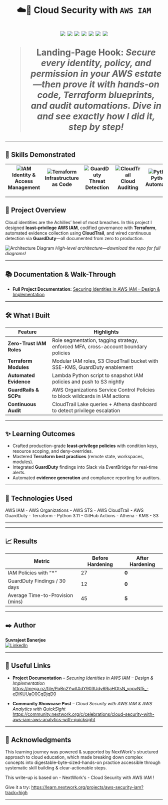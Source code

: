 <!-- ======================================================================= -->
<!--                          CLOUD SECURITY WITH AWS IAM                    -->
<!-- ======================================================================= -->

<h1 align="center">☁️🔐 Cloud Security with <code>AWS IAM</code></1>

<p align="center">
  <img src="https://img.shields.io/badge/AWS-Cloud-orange?logo=amazonaws&logoColor=white" />
  <img src="https://img.shields.io/badge/IAM-Security-blue?logo=awslambda&logoColor=white" />
  <img src="https://img.shields.io/badge/Terraform-IaC-purple?logo=terraform&logoColor=white" />
  <img src="https://img.shields.io/badge/CloudTrail-Audit-green?logo=amazonaws&logoColor=white" />
  <img src="https://img.shields.io/badge/GuardDuty-Threat%20Detection-red?logo=amazonaws&logoColor=white" />
  <img src="https://img.shields.io/badge/STS-Temporary%20Creds-yellow?logo=amazonaws&logoColor=black" />
  <img src="https://img.shields.io/badge/Organizations-SSO-brightgreen?logo=amazonaws&logoColor=white" />
</p>

> **Landing-Page Hook:** *Secure every identity, policy, and permission in your AWS estate—then prove it with hands-on code, Terraform blueprints, and audit automations. Dive in and see exactly how I did it, step by step!*

---

## 🎯 Skills Demonstrated

| ![IAM](https://img.icons8.com/color/48/000000/key-security.png) **Identity & Access Management** | ![Terraform](https://img.icons8.com/color/48/000000/terraform.png) **Infrastructure as Code** | ![GuardDuty](https://img.icons8.com/color/48/000000/bug.png) **Threat Detection** | ![CloudTrail](https://img.icons8.com/color/48/000000/compass.png) **Cloud Auditing** | ![Python](https://img.icons8.com/color/48/000000/python.png) **Python Automation** | ![DevSecOps](https://img.icons8.com/color/48/000000/shield.png) **DevSecOps** |
|---|---|---|---|---|---|

---

## 🚀 Project Overview

Cloud identities are the Achilles’ heel of most breaches. In this project I designed **least-privilege AWS IAM**, codified governance with **Terraform**, automated evidence collection using **CloudTrail**, and wired continuous detection via **GuardDuty**—all documented from zero to production.

![Architecture Diagram](https://github.com/your-username/your-repo/assets/architecture.svg)
*High-level architecture—download the repo for full diagrams!*

---

## 📚 Documentation & Walk-Through

* **Full Project Documentation:** [Securing Identities in AWS IAM – Design & Implementation](https://mega.nz/file/PqBn2YwA#dY903Udy6RjaHOtsN_ynpvNf5_-eDiKUUaO0CqDjqD0)

---

## 🛠️ What I Built

| Feature | Highlights |
|---------|------------|
| **Zero-Trust IAM Roles** | Role segmentation, tagging strategy, enforced MFA, cross-account boundary policies |
| **Terraform Modules** | Modular IAM roles, S3 CloudTrail bucket with SSE-KMS, GuardDuty enablement |
| **Automated Evidence** | Lambda Python script to snapshot IAM policies and push to S3 nightly |
| **GuardRails & SCPs** | AWS Organizations Service Control Policies to block wildcards in IAM actions |
| **Continuous Audit** | CloudTrail Lake queries + Athena dashboard to detect privilege escalation |

---

## ✨ Learning Outcomes

- Crafted production-grade **least-privilege policies** with condition keys, resource scoping, and deny-overrides.  
- Mastered **Terraform best practices** (remote state, workspaces, modules).  
- Integrated **GuardDuty** findings into Slack via EventBridge for real-time alerts.  
- Automated **evidence generation** and compliance reporting for auditors.  

---

## 🧰 Technologies Used

AWS IAM - AWS Organizations - AWS STS - AWS CloudTrail - AWS GuardDuty - Terraform - Python 3.11 - GitHub Actions - Athena - KMS - S3


---

---

## 📈 Results

| Metric | Before Hardening | After Hardening |
|--------|------------------|-----------------|
| IAM Policies with “*” | 27 | **0** |
| GuardDuty Findings / 30 days | 12 | **0** |
| Average Time-to-Provision (mins) | 45 | **5** |

---

## ✒️ Author

**Suvrajeet Banerjee**  
[![LinkedIn](https://img.shields.io/badge/LinkedIn-Profile-blue?logo=linkedin)](https://www.linkedin.com/in/suvrajeet/)

---

## 🔗 Useful Links

- **Project Documentation** – *Securing Identities in AWS IAM – Design & Implementation*  
  <https://mega.nz/file/PqBn2YwA#dY903Udy6RjaHOtsN_ynpvNf5_-eDiKUUaO0CqDjqD0>

- **Community Showcase Post** – *Cloud Security with AWS IAM & AWS Analytics with QuickSight*  
  <https://community.nextwork.org/c/celebrations/cloud-security-with-aws-iam-aws-analytics-with-quicksight>

<!-- Blog Article – uncomment & replace when published
- **Blog:** *Title of Your Blog Post*  
  <https://your-blog-link.com>
-->

---

## 🙏 Acknowledgments
This learning journey was powered & supported by NextWork's structured approach to cloud education, which made breaking down complex concepts into digestable-byte-sized-hands-on practice accessible through systematic skill building & clear-actionable steps.

This write-up is based on - NextWork's - Cloud Security with AWS IAM !

Give it a try: <https://learn.nextwork.org/projects/aws-security-iam?track=high>

---
